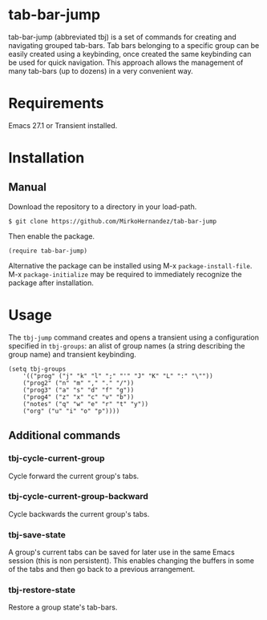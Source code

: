 # tab-bar-jump 

tab-bar-jump (abbreviated tbj) is a set of commands for creating and
navigating grouped tab-bars. Tab bars belonging to a specific group
can be easily created using a keybinding, once created the same
keybinding can be used for quick navigation. This approach allows the
management of many tab-bars (up to dozens) in a very convenient way.

# Requirements

Emacs 27.1 or Transient installed.

# Installation

## Manual
Download the repository to a directory in your load-path.

```console
$ git clone https://github.com/MirkoHernandez/tab-bar-jump
```
Then enable the package.

```emacs-lisp
(require tab-bar-jump)
```

Alternative the package can be installed using M-x `package-install-file`.
M-x `package-initialize` may be required to immediately recognize the
package after installation.

# Usage

The `tbj-jump` command creates and opens a transient using a
configuration specified in `tbj-groups`: an alist of group names (a
string describing the group name) and transient keybinding.

``` emacs-lisp
(setq tbj-groups 
	'(("prog" ("j" "k" "l" ";" "'" "J" "K" "L" ":" "\""))
	("prog2" ("n" "m" "," "." "/"))
	("prog3" ("a" "s" "d" "f" "g"))
	("prog4" ("z" "x" "c" "v" "b"))
	("notes" ("q" "w" "e" "r" "t" "y"))
	("org" ("u" "i" "o" "p"))))
```

## Additional  commands

### tbj-cycle-current-group 

Cycle forward the current group's tabs.

### tbj-cycle-current-group-backward

Cycle backwards the current group's tabs.

### tbj-save-state

A group's current tabs can be saved for later use in the same Emacs
session (this is non persistent). This enables changing the buffers in
some of the tabs and then go back to a previous arrangement.

### tbj-restore-state

Restore a group state's tab-bars.

